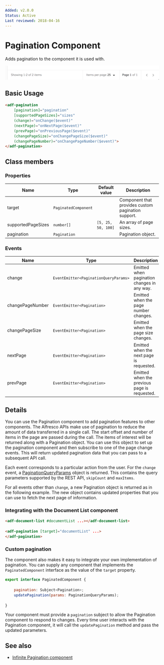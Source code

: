 ```yaml
---
Added: v2.0.0
Status: Active
Last reviewed: 2018-04-16
---
```


# Pagination Component

Adds pagination to the component it is used with.

![](../docassets/images/basic.png)

## Basic Usage

```html
<adf-pagination
    [pagination]="pagination"
    [supportedPageSizes]="sizes"
    (change)="onChange($event)"
    (nextPage)="onNextPage($event)"
    (prevPage)="onPreviousPage($event)"
    (changePageSize)="onChangePageSize($event)"
    (changePageNumber)="onChangePageNumber($event)">
</adf-pagination>
```

## Class members

### Properties

| Name | Type | Default value | Description |
| ---- | ---- | ------------- | ----------- |
| target | `PaginatedComponent` |  | Component that provides custom pagination support.  |
| supportedPageSizes | `number[]` | `[5, 25, 50, 100]` | An array of page sizes.  |
| pagination | `Pagination` |  | Pagination object.  |

### Events

| Name | Type | Description |
| ---- | ---- | ----------- |
| change | `EventEmitter<PaginationQueryParams>` | Emitted when pagination changes in any way.  |
| changePageNumber | `EventEmitter<Pagination>` | Emitted when the page number changes.  |
| changePageSize | `EventEmitter<Pagination>` | Emitted when the page size changes.  |
| nextPage | `EventEmitter<Pagination>` | Emitted when the next page is requested.  |
| prevPage | `EventEmitter<Pagination>` | Emitted when the previous page is requested.  |

## Details

You can use the Pagination component to add pagination features to other components. The Alfresco
APIs make use of pagination to reduce the amount of data transferred in a single call. The start offset
and number of items in the page are passed during the call. The items of interest will be
returned along with a Pagination object. You can use this object to set up the pagination component
and then subscribe to one of the page change events. This will return updated pagination data that you
can pass to a subsequent API call.

Each event corresponds to a particular action from the user. For the `change` event, a
[PaginationQueryParams](https://github.com/Alfresco/alfresco-ng2-components/blob/development/ng2-components/ng2-alfresco-core/src/components/pagination/pagination-query-params.interface.ts) object is returned. This contains the query
parameters supported by the REST API, `skipCount` and `maxItems`. 

For all events other than `change`, a new Pagination object is returned as in the following example. The
new object contains updated properties that you can use to fetch the next page of information.

### Integrating with the Document List component

```html
<adf-document-list #documentList ...></adf-document-list>

<adf-pagination [target]="documentList" ...>
</adf-pagination>
```

### Custom pagination

The component also makes it easy to integrate your own implementation of pagination.
You can supply any component that implements the `PaginatedComponent` interface as the value of the
`target` property.

```js
export interface PaginatedComponent {

    pagination: Subject<Pagination>;
    updatePagination(params: PaginationQueryParams);

}
```

Your component must provide a `pagination` subject to allow the Pagination component to respond to changes.
Every time user interacts with the Pagination component, it will call the `updatePagination` method
and pass the updated parameters.

## See also

-   [Infinite Pagination component](infinite-pagination.component.md)
